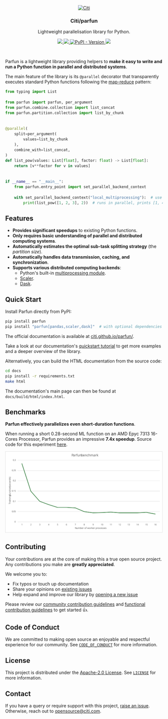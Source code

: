 <div align="center">
  <a href="https://github.com/citi">
    <img src="https://github.com/citi.png" alt="Citi" width="80" height="80">
  </a>

  <h3 align="center">Citi/parfun</h3>

  <p align="center">
    Lightweight parallelisation library for Python.
  </p>

  <p align="center">
    <a href="https://citi.github.io/parfun/">
      <img src="https://img.shields.io/badge/read%20our%20documentation-0f1632">
    </a>
    <a href="./LICENSE">
      <img src="https://img.shields.io/github/license/citi/parfun?label=license&colorA=0f1632&colorB=255be3">
    </a>
    <a href="https://pypi.org/project/parfun/">
      <img alt="PyPI - Version" src="https://img.shields.io/pypi/v/parfun?colorA=0f1632&colorB=255be3">
    </a>
    <img src="https://api.securityscorecards.dev/projects/github.com/Citi/parfun/badge">
  </p>
</div>

<br />

Parfun is a lightweight library providing helpers to **make it easy to write and run a Python function in parallel
and distributed systems**.

The main feature of the library is its `@parallel` decorator that transparently executes standard Python functions
following the [map-reduce](https://en.wikipedia.org/wiki/MapReduce) pattern:


```Python
from typing import List

from parfun import parfun, per_argument
from parfun.combine.collection import list_concat
from parfun.partition.collection import list_by_chunk


@parallel(
    split=per_argument(
        values=list_by_chunk
    ),
    combine_with=list_concat,
)
def list_pow(values: List[float], factor: float) -> List[float]:
    return [v**factor for v in values]


if __name__ == "__main__":
    from parfun.entry_point import set_parallel_backend_context

    with set_parallel_backend_context("local_multiprocessing"):  # use a local pool of processes
        print(list_pow([1, 2, 3], 2))  # runs in parallel, prints [1, 4, 9]
```


## Features

* **Provides significant speedups** to existing Python functions.
* **Only requires basic understanding of parallel and distributed computing systems**.
* **Automatically estimates the optimal sub-task splitting strategy** (the *partition size*).
* **Automatically handles data transmission, caching, and synchronization**.
* **Supports various distributed computing backends**:
    - Python's built-in [multiprocessing module](https://docs.python.org/3/library/multiprocessing.html).
    - [Scaler](https://github.com/citi/scaler).
    - [Dask](https://www.dask.org/).


## Quick Start


Install Parfun directly from PyPI:

```bash
pip install parfun
pip install "parfun[pandas,scaler,dask]"  # with optional dependencies
```

The official documentation is available at [citi.github.io/parfun/](https://citi.github.io/parfun/).

Take a look at our documentation's [quickstart tutorial](https://citi.github.io/parfun/tutorials/quickstart.html) to get
more examples and a deeper overview of the library.

Alternatively, you can build the HTML documentation from the source code:

```bash
cd docs
pip install -r requirements.txt
make html
```

The documentation's main page can then be found at `docs/build/html/index.html`.


## Benchmarks

**Parfun effectively parallelizes even short-duration functions**.

When running a short 0.28-second ML function on an AMD Epyc 7313 16-Cores Processor, Parfun provides an impressive
**7.4x speedup**. Source code for this experiment [here](examples/california_housing/main.py).

![Benchmark Results](images/benchmark_results.svg)


## Contributing

Your contributions are at the core of making this a true open source project. Any contributions you make are
**greatly appreciated**.

We welcome you to:

- Fix typos or touch up documentation
- Share your opinions on [existing issues](https://github.com/citi/parfun/issues)
- Help expand and improve our library by [opening a new issue](https://github.com/citi/parfun/issues/new)

Please review our [community contribution guidelines](https://github.com/Citi/.github/blob/main/CONTRIBUTING.md) and
[functional contribution guidelines](./CONTRIBUTING.md) to get started 👍.


## Code of Conduct

We are committed to making open source an enjoyable and respectful experience for our community. See
[`CODE_OF_CONDUCT`](https://github.com/Citi/.github/blob/main/CODE_OF_CONDUCT.md) for more information.


## License

This project is distributed under the [Apache-2.0 License](https://www.apache.org/licenses/LICENSE-2.0). See
[`LICENSE`](./LICENSE) for more information.


## Contact

If you have a query or require support with this project, [raise an issue](https://github.com/Citi/parfun/issues).
Otherwise, reach out to [opensource@citi.com](mailto:opensource@citi.com).